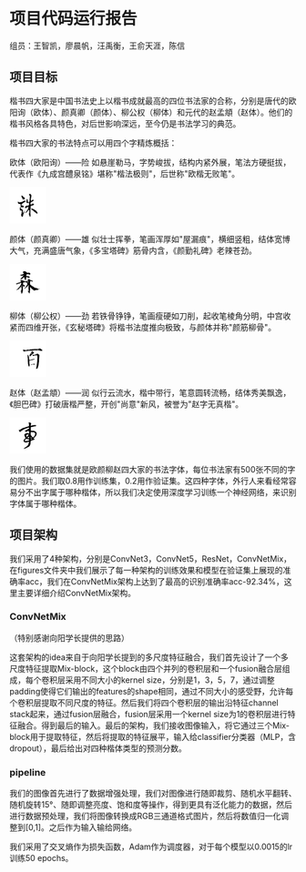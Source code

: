 # 项目代码运行报告
组员：王智凯，廖晨帆，汪禹衡，王俞天涯，陈信
## 项目目标
楷书四大家是中国书法史上以楷书成就最高的四位书法家的合称，分别是唐代的欧阳询（欧体）、颜真卿（颜体）、柳公权（柳体）和元代的赵孟頫（赵体）。他们的楷书风格各具特色，对后世影响深远，至今仍是书法学习的典范。

楷书四大家的书法特点可以用四个字精炼概括：

欧体（欧阳询）——险
如悬崖勒马，字势峻拔，结构内紧外展，笔法方硬挺拔，代表作《九成宫醴泉铭》堪称"楷法极则"，后世称"欧楷无败笔"。

![欧体](./images/ou.bmp)

颜体（颜真卿）——雄
似壮士挥拳，笔画浑厚如"屋漏痕"，横细竖粗，结体宽博大气，充满盛唐气象，《多宝塔碑》筋骨内含，《颜勤礼碑》老辣苍劲。

![颜体](./images/yan.bmp)

柳体（柳公权）——劲
若铁骨铮铮，笔画瘦硬如刀削，起收笔棱角分明，中宫收紧而四维开张，《玄秘塔碑》将楷书法度推向极致，与颜体并称"颜筋柳骨"。

![柳体](./images/liu.bmp)

赵体（赵孟頫）——润
似行云流水，楷中带行，笔意圆转流畅，结体秀美飘逸，《胆巴碑》打破唐楷严整，开创"尚意"新风，被誉为"赵字无真楷"。

![赵体](./images/zhao.bmp)

我们使用的数据集就是欧颜柳赵四大家的书法字体，每位书法家有500张不同的字的图片。我们取0.8用作训练集，0.2用作验证集。这四种字体，外行人来看经常容易分不出字属于哪种楷体，所以我们决定使用深度学习训练一个神经网络，来识别字体属于哪种楷体。

## 项目架构
我们采用了4种架构，分别是ConvNet3，ConvNet5，ResNet，ConvNetMix，在figures文件夹中我们展示了每一种架构的训练效果和模型在验证集上展现的准确率acc，我们在ConvNetMix架构上达到了最高的识别准确率acc-92.34%，这里主要详细介绍ConvNetMix架构。

### ConvNetMix
（特别感谢向阳学长提供的思路）

这套架构的idea来自于向阳学长提到的多尺度特征融合，我们首先设计了一个多尺度特征提取Mix-block，这个block由四个并列的卷积层和一个fusion融合层组成，每个卷积层采用不同大小的kernel size，分别是1，3，5，7，通过调整padding使得它们输出的features的shape相同，通过不同大小的感受野，允许每个卷积层提取不同尺度的特征。然后我们将四个卷积层的输出沿特征channel stack起来，通过fusion层融合，fusion层采用一个kernel size为1的卷积层进行特征融合。得到最后的输入。最后的架构，我们接收图像输入，将它通过三个Mix-block用于提取特征，然后将提取的特征展平，输入给classifier分类器（MLP，含dropout），最后给出对四种楷体类型的预测分数。

### pipeline

我们的图像首先进行了数据增强处理，我们对图像进行随即裁剪、随机水平翻转、随机旋转15°、随即调整亮度、饱和度等操作，得到更具有泛化能力的数据，然后进行数据预处理，我们将图像转换成RGB三通道格式图片，然后将数值归一化调整到[0,1]。之后作为输入输给网络。

我们采用了交叉熵作为损失函数，Adam作为调度器，对于每个模型以0.0015的lr训练50 epochs。
